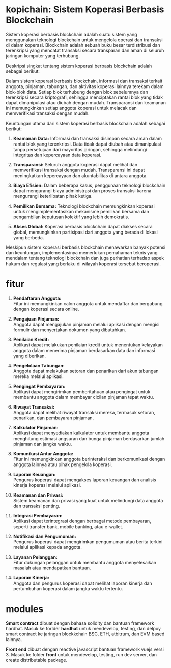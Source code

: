 # kopichain: Sistem Koperasi Berbasis Blockchain

Sistem koperasi berbasis blockchain adalah suatu sistem yang menggunakan teknologi blockchain untuk mengelola operasi dan transaksi di dalam koperasi. Blockchain adalah sebuah buku besar terdistribusi dan terenkripsi yang mencatat transaksi secara transparan dan aman di seluruh jaringan komputer yang terhubung.

Deskripsi singkat tentang sistem koperasi berbasis blockchain adalah sebagai berikut:

Dalam sistem koperasi berbasis blockchain, informasi dan transaksi terkait anggota, pinjaman, tabungan, dan aktivitas koperasi lainnya terekam dalam blok-blok data. Setiap blok terhubung dengan blok sebelumnya dan terenkripsi secara kriptografi, sehingga menciptakan rantai blok yang tidak dapat dimanipulasi atau diubah dengan mudah. Transparansi dan keamanan ini memungkinkan setiap anggota koperasi untuk melacak dan memverifikasi transaksi dengan mudah.

Keuntungan utama dari sistem koperasi berbasis blockchain adalah sebagai berikut:

1. **Keamanan Data:** Informasi dan transaksi disimpan secara aman dalam rantai blok yang terenkripsi. Data tidak dapat diubah atau dimanipulasi tanpa persetujuan dari mayoritas jaringan, sehingga melindungi integritas dan kepercayaan data koperasi.

2. **Transparansi:** Seluruh anggota koperasi dapat melihat dan memverifikasi transaksi dengan mudah. Transparansi ini dapat meningkatkan kepercayaan dan akuntabilitas di antara anggota.

3. **Biaya Efisien:** Dalam beberapa kasus, penggunaan teknologi blockchain dapat mengurangi biaya administrasi dan proses transaksi karena mengurangi keterlibatan pihak ketiga.

4. **Pemilikan Bersama:** Teknologi blockchain memungkinkan koperasi untuk mengimplementasikan mekanisme pemilikan bersama dan pengambilan keputusan kolektif yang lebih demokratis.

5. **Akses Global:** Koperasi berbasis blockchain dapat diakses secara global, memungkinkan partisipasi dari anggota yang berada di lokasi yang berbeda.

Meskipun sistem koperasi berbasis blockchain menawarkan banyak potensi dan keuntungan, implementasinya memerlukan pemahaman teknis yang mendalam tentang teknologi blockchain dan juga perhatian terhadap aspek hukum dan regulasi yang berlaku di wilayah koperasi tersebut beroperasi.


# fitur
1. **Pendaftaran Anggota:**  
   Fitur ini memungkinkan calon anggota untuk mendaftar dan bergabung dengan koperasi secara online.

2. **Pengajuan Pinjaman:**  
   Anggota dapat mengajukan pinjaman melalui aplikasi dengan mengisi formulir dan menyertakan dokumen yang dibutuhkan.

3. **Penilaian Kredit:**  
   Aplikasi dapat melakukan penilaian kredit untuk menentukan kelayakan anggota dalam menerima pinjaman berdasarkan data dan informasi yang diberikan.

4. **Pengelolaan Tabungan:**  
   Anggota dapat melakukan setoran dan penarikan dari akun tabungan mereka melalui aplikasi.

5. **Pengingat Pembayaran:**  
   Aplikasi dapat mengirimkan pemberitahuan atau pengingat untuk membantu anggota dalam membayar cicilan pinjaman tepat waktu.

6. **Riwayat Transaksi:**  
   Anggota dapat melihat riwayat transaksi mereka, termasuk setoran, penarikan, dan pembayaran pinjaman.

7. **Kalkulator Pinjaman:**  
   Aplikasi dapat menyediakan kalkulator untuk membantu anggota menghitung estimasi angsuran dan bunga pinjaman berdasarkan jumlah pinjaman dan jangka waktu.

8. **Komunikasi Antar Anggota:**  
   Fitur ini memungkinkan anggota berinteraksi dan berkomunikasi dengan anggota lainnya atau pihak pengelola koperasi.

9. **Laporan Keuangan:**  
   Pengurus koperasi dapat mengakses laporan keuangan dan analisis kinerja koperasi melalui aplikasi.

10. **Keamanan dan Privasi:**  
    Sistem keamanan dan privasi yang kuat untuk melindungi data anggota dan transaksi penting.

11. **Integrasi Pembayaran:**  
    Aplikasi dapat terintegrasi dengan berbagai metode pembayaran, seperti transfer bank, mobile banking, atau e-wallet.

12. **Notifikasi dan Pengumuman:**  
    Pengurus koperasi dapat mengirimkan pengumuman atau berita terkini melalui aplikasi kepada anggota.

13. **Layanan Pelanggan:**  
    Fitur dukungan pelanggan untuk membantu anggota menyelesaikan masalah atau mendapatkan bantuan.

14. **Laporan Kinerja:**  
    Anggota dan pengurus koperasi dapat melihat laporan kinerja dan pertumbuhan koperasi dalam jangka waktu tertentu.


# modules

**Smart contract** dibuat dengan bahasa solidity dan bantuan framework hardhat. Masuk ke forlder **hardhat** untuk mendevelop, testing, dan delpoy smart contract ke jaringan blockkchain BSC, ETH, atbitrum, dan EVM based lainnya.

**Front end** dibuat dengan reactive javascript bantuan framework vuejs versi 3. Masuk ke folder **front** untuk mendevelop, testing, run dev server, dan create distributable package.
